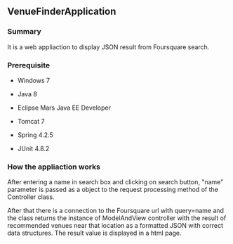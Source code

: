 ## VenueFinderApplication
### Summary
It is a web appliaction to display JSON result from Foursquare search.
### Prerequisite
  - Windows 7

  - Java 8

  - Eclipse Mars Java EE Developer

  - Tomcat 7 
	
  - Spring 4.2.5

  - JUnit 4.8.2

### How the appliaction works

After entering a name in search box and clicking on search button, "name" parameter is passed as a object to the request processing method of the Controller class.
 
 After that there is a connection to the Foursquare url with query=name and the class returns the instance of ModelAndView 
 controller with the result of recommended venues near that location as a formatted JSON with correct data structures. The result value is displayed in a html page. 
 
 


